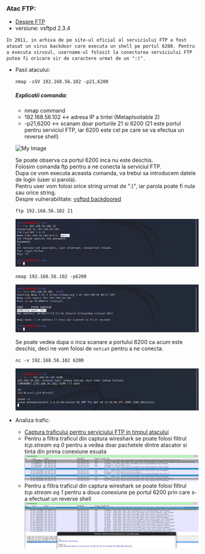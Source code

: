 
### Atac FTP:

   - [Despre FTP](https://github.com/Dani780-C/Cyber-security/blob/main/learn/_ftp.md)
   - versiune: vsftpd 2.3.4
   ```
   In 2011, in arhiva de pe site-ul oficial al serviciului FTP a fost atasat un virus backdoor care executa un shell pe portul 6200. Pentru a executa virusul, username-ul folosit la conectarea serviciului FTP putea fi oricare sir de caractere urmat de un ":)". 
   ```
   - Pasii atacului:
      
         nmap -sSV 192.168.56.102 -p21,6200  
          
     ##### Explicatii comanda:
      - nmap command  
      - 192.168.56.102 <-> adresa IP a tintei (Metaplsoitable 2)  
      - -p21,6200 <-> scanam doar porturile 21 si 6200 (21 este portul pentru serviciul FTP, iar 6200 este cel pe care se va efectua un reverse shell)  

      ![My Image](https://github.com/Dani780-C/Cybersecurity/blob/main/attacks/imgs/ftp-nmap-1.png)

     Se poate observa ca portul 6200 inca nu este deschis.  
     Folosim comanda ftp pentru a ne conecta la serviciul FTP.  
     Dupa ce vom executa aceasta comanda, va trebui sa introducem datele de login (user si parola).  
     Pentru user vom folosi orice string urmat de ":)", iar parola poate fi nula sau orice string.  
     Despre vulnerabilitate: [vsftpd backdoored](https://scarybeastsecurity.blogspot.com/2011/07/alert-vsftpd-download-backdoored.html)
     
         ftp 192.168.56.102 21
     
     ![My Image](https://github.com/Dani780-C/Cyber-security/blob/main/attacks/imgs/ftp-2.png)
     
         nmap 192.168.56.102 -p6200
         
     ![My Image](https://github.com/Dani780-C/Cyber-security/blob/main/attacks/imgs/ftp-nmap-2.png)
     
     Se poate vedea dupa o inca scanare a portului 6200 ca acum este deschis, deci ne vom folosi de `netcat` pentru a ne conecta.
     
         nc -v 192.168.56.102 6200
             
      ![My Image](https://github.com/Dani780-C/Cyber-security/blob/main/attacks/imgs/ftp-done.png)
     
   - Analiza trafic:
      - [Captura traficului pentru serviciului FTP in timpul atacului](https://github.com/Dani780-C/Cyber-security/blob/main/captures/ftp-traffic.pcapng)
      - Pentru a filtra traficul din captura wireshark se poate folosi filtrul *tcp.stream eq 0* pentru a vedea doar pachetele dintre atacator si tinta din prima conexiune esuata
      ![My Image](https://github.com/Dani780-C/Cyber-security/blob/main/attacks/imgs/ftp-first-connection.png)
      - Pentru a filtra traficul din captura wireshark se poate folosi filtrul *tcp.stream eq 1* pentru a doua conexiune pe portul 6200 prin care s-a efectuat un reverse shell
      ![My Image](https://github.com/Dani780-C/Cyber-security/blob/main/attacks/imgs/ftp-second-conn-port-6200.png)

